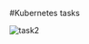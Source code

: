 #Kubernetes tasks

![task2](https://user-images.githubusercontent.com/50890807/61978096-e8baac00-afb5-11e9-9346-90f552c8a84e.jpg)



